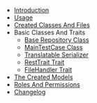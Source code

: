 <!-- docs/_sidebar.md -->

- [Introduction](introduction.md#introduction "introduction")
- [Usage](usage.md#usage)
- [Created Classes And Files](created-files#created-classes-and-files)
- Basic Classes And Traits
    - [Base Repository Class](base-repository.md#baserepository-class)
    - [MainTestCase Class](main-test.md#maintestcase-class)
    - [Translatable Serializer](translatable-serializer.md#translatable-attributes-handling)
    - [RestTrait Trait](rest-trait.md#resttrait)
    - [FileHandler Trait](file-handler-trait.md#filehandler-trait)
- [The Created Models](created-model.md#created-models)
- [Roles And Permissions](permissions-usage.md#how-to-use-roles-permissions-tools)
- [Changelog](_changelog.md#changelog--)
